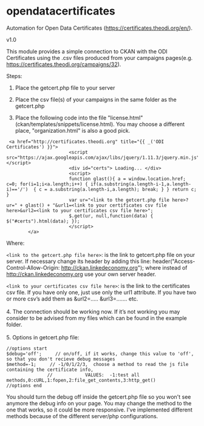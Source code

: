 # opendatacertificates
Automation for Open Data Certificates (https://certificates.theodi.org/en/). 

v1.0
    
This module provides a simple connection to CKAN with the ODI Certificates using the .csv files produced from your campaigns pages(e.g. https://certificates.theodi.org/campaigns/32).

Steps:

1.	Place the getcert.php file to your server

2.	Place the csv file(s) of your campaigns in the same folder as the getcert.php

3.	Place the following code into the file "license.html" (ckan/templates/snippets/license.html). You may choose a different place, "organization.html" is also a good pick.
     

```
 <a href="http://certificates.theodi.org" title="{{ _('ODI Certificates') }}">          
                       <script src="https://ajax.googleapis.com/ajax/libs/jquery/1.11.3/jquery.min.js"></script> 
                       <div id="certs"> Loading... </div>                        
                       <script>                       
                       function glast(){ a = window.location.href; c=0; for(i=1;i<a.length;i++) { if(a.substring(a.length-i-1,a.length-i)=='/')  { c = a.substring(a.length-i,a.length); break; } } return c; } 
                       var ur="<link to the getcert.php file here>?ur=" + glast() + "&url1=<link to your certificates csv file here>&url2=<link to your certificates csv file here>";
                       $.get(ur, null,function(data) { $("#certs").html(data); });                    
                       </script>
        </a> 

```
Where: 

```<link to the getcert.php file here>```: is the link to getcert.php file on your server. If necessary change its header by adding this line: header("Access-Control-Allow-Origin: http://ckan.linkedeconomy.org"); where instead of http://ckan.linkedeconomy.org use your own server header.

```<link to your certificates csv file here>```: is the link to the certificates csv file. If you have only one, just use only the url1 attribute. If you have two or more csv’s add them as &url2=…..   &url3=…….  etc. 
<br><br> 4.   The connection should be working now. If it’s not working you may consider to be advised from my files which can be found in the example folder.
<br><br> 5.   Options in getcert.php file:
```
//options start
$debug='off';     // on/off, if it works, change this value to 'off', so that you don't recieve debug messages
$method=-1;     // -1/0/1/2/3,  choose a method to read the js file containing the certificate info, 
               //            VALUES:  -1:test all methods,0:cURL,1:fopen,2:file_get_contents,3:http_get()
//options end
```

You should turn the debug off inside the getcert.php file so you won't see anymore the debug info on your page. You may change the method to the one that works, so it could be more responsive. I've implemented different methods because of the different server/php configurations.
